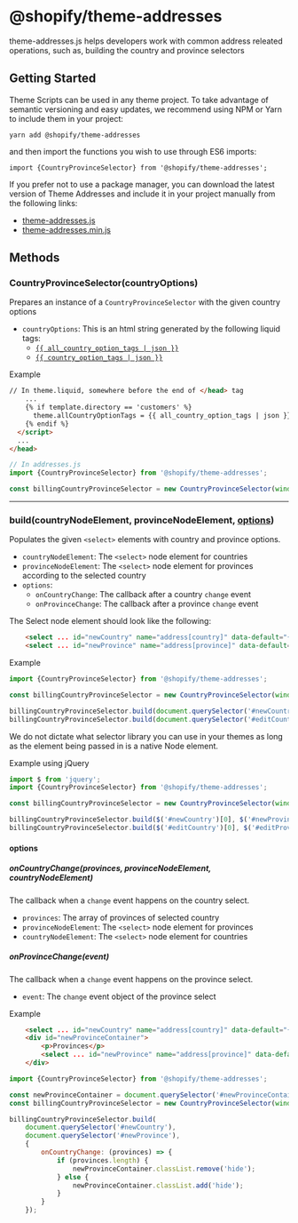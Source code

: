 # @shopify/theme-addresses

theme-addresses.js helps developers work with common address releated operations, such as, building the country and province selectors

## Getting Started

Theme Scripts can be used in any theme project. To take advantage of semantic versioning and easy updates, we recommend using NPM or Yarn to include them in your project:

```
yarn add @shopify/theme-addresses
```

and then import the functions you wish to use through ES6 imports:

```
import {CountryProvinceSelector} from '@shopify/theme-addresses';
```

If you prefer not to use a package manager, you can download the latest version of Theme Addresses and include it in your project manually from the following links:

- [theme-addresses.js](http://unpkg.com/@shopify/theme-addresses@latest/dist/theme-addresses.js)
- [theme-addresses.min.js](http://unpkg.com/@shopify/theme-addresses@latest/dist/theme-addresses.min.js)

## Methods

### CountryProvinceSelector(countryOptions)

Prepares an instance of a `CountryProvinceSelector` with the given country options

- `countryOptions`: This is an html string generated by the following liquid tags:
    * [`{{ all_country_option_tags | json }}`](https://help.shopify.com/en/themes/liquid/objects/all-country-option-tags)
    * [`{{ country_option_tags | json }}`](https://help.shopify.com/en/themes/liquid/objects/country-option-tags)

Example
```html
// In theme.liquid, somewhere before the end of </head> tag
    ...
    {% if template.directory == 'customers' %}
      theme.allCountryOptionTags = {{ all_country_option_tags | json }};
    {% endif %}
  </script>
  ...
</head>
```
```js
// In addresses.js
import {CountryProvinceSelector} from '@shopify/theme-addresses';

const billingCountryProvinceSelector = new CountryProvinceSelector(window.theme.allCountryOptionTags);
```

---

### build(countryNodeElement, provinceNodeElement, [options](#options))

Populates the given `<select>` elements with country and province options.

- `countryNodeElement`: The `<select>` node element for countries
- `provinceNodeElement`: The `<select>` node element for provinces according to the selected country
- `options`:
    * `onCountryChange`: The callback after a country `change` event
    * `onProvinceChange`: The callback after a province `change` event

The Select node element should look like the following:
```html
    <select ... id="newCountry" name="address[country]" data-default="{{ form.country }}"></select>
    <select ... id="newProvince" name="address[province]" data-default="{{ form.province }}"></select>
```

Example
```js
import {CountryProvinceSelector} from '@shopify/theme-addresses';

const billingCountryProvinceSelector = new CountryProvinceSelector(window.theme.allCountryOptionTags);

billingCountryProvinceSelector.build(document.querySelector('#newCountry'), document.querySelector('#newProvince'));
billingCountryProvinceSelector.build(document.querySelector('#editCountry'), document.querySelector('#editProvince'));
```

We do not dictate what selector library you can use in your themes as long as the element being passed in is a native Node element.

Example using jQuery
```js
import $ from 'jquery';
import {CountryProvinceSelector} from '@shopify/theme-addresses';

const billingCountryProvinceSelector = new CountryProvinceSelector(window.theme.allCountryOptionTags);

billingCountryProvinceSelector.build($('#newCountry')[0], $('#newProvince')[0]);
billingCountryProvinceSelector.build($('#editCountry')[0], $('#editProvince')[0]);
```

#### options

##### onCountryChange(provinces, provinceNodeElement, countryNodeElement)

The callback when a `change` event happens on the country select.

- `provinces`: The array of provinces of selected country
- `provinceNodeElement`: The `<select>` node element for provinces
- `countryNodeElement`: The `<select>` node element for countries

##### onProvinceChange(event)

The callback when a `change` event happens on the province select.

- `event`: The `change` event object of the province select

Example

```html
    <select ... id="newCountry" name="address[country]" data-default="{{ form.country }}"></select>
    <div id="newProvinceContainer">
        <p>Provinces</p>
        <select ... id="newProvince" name="address[province]" data-default="{{ form.province }}"></select>
    </div>
```

```js
import {CountryProvinceSelector} from '@shopify/theme-addresses';

const newProvinceContainer = document.querySelector('#newProvinceContainer')
const billingCountryProvinceSelector = new CountryProvinceSelector(window.theme.allCountryOptionTags);

billingCountryProvinceSelector.build(
    document.querySelector('#newCountry'),
    document.querySelector('#newProvince'),
    {
        onCountryChange: (provinces) => {
            if (provinces.length) {
                newProvinceContainer.classList.remove('hide');
            } else {
                newProvinceContainer.classList.add('hide');
            }
        }
    });
```
